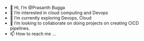 - 👋 Hi, I’m @Prasanth Bugga
- 👀 I’m interested in cloud computing and Devops
- 🌱 I’m currently exploring Devops, Cloud
- 💞️ I’m looking to collaborate on doing projects on creating CICD pipelines.
- 📫 How to reach me ...

<!---
prasanth-cloud/prasanth-cloud is a ✨ special ✨ repository because its `README.md` (this file) appears on your GitHub profile.
You can click the Preview link to take a look at your changes.
--->
